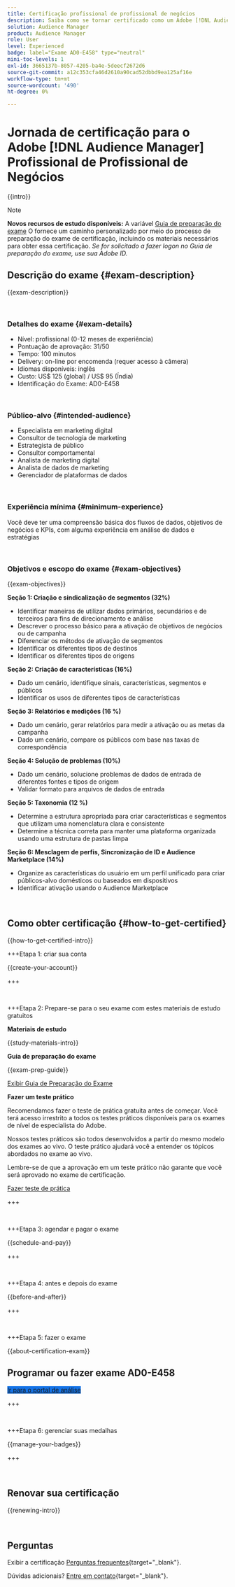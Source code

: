 ```yaml
---
title: Certificação profissional de profissional de negócios
description: Saiba como se tornar certificado como um Adobe [!DNL Audience Manager] Profissional de negócios.
solution: Audience Manager
product: Audience Manager
role: User
level: Experienced
badge: label="Exame AD0-E458" type="neutral"
mini-toc-levels: 1
exl-id: 3665137b-8057-4205-ba4e-5deecf2672d6
source-git-commit: a12c353cfa46d2610a90cad52dbbd9ea125af16e
workflow-type: tm+mt
source-wordcount: '490'
ht-degree: 0%

---
```


# Jornada de certificação para o Adobe [!DNL Audience Manager] Profissional de Profissional de Negócios

{{intro}}

>[!NOTE]
>
>**Novos recursos de estudo disponíveis:** A variável [Guia de preparação do exame](https://app.rockinfo.com/courses/245) O fornece um caminho personalizado por meio do processo de preparação do exame de certificação, incluindo os materiais necessários para obter essa certificação. _Se for solicitado a fazer logon no Guia de preparação do exame, use sua Adobe ID._

## Descrição do exame {#exam-description}

{{exam-description}}

<br>

### Detalhes do exame {#exam-details}

* Nível: profissional (0-12 meses de experiência)
* Pontuação de aprovação: 31/50
* Tempo: 100 minutos
* Delivery: on-line por encomenda (requer acesso à câmera)
* Idiomas disponíveis: inglês
* Custo: US$ 125 (global) / US$ 95 (Índia)
* Identificação do Exame: AD0-E458

<br>

### Público-alvo {#intended-audience}

* Especialista em marketing digital
* Consultor de tecnologia de marketing
* Estrategista de público
* Consultor comportamental
* Analista de marketing digital
* Analista de dados de marketing
* Gerenciador de plataformas de dados

<br>

### Experiência mínima {#minimum-experience}

Você deve ter uma compreensão básica dos fluxos de dados, objetivos de negócios e KPIs, com alguma experiência em análise de dados e estratégias

<br>

### Objetivos e escopo do exame {#exam-objectives}

{{exam-objectives}}

**Seção 1: Criação e sindicalização de segmentos (32%)**

* Identificar maneiras de utilizar dados primários, secundários e de terceiros para fins de direcionamento e análise
* Descrever o processo básico para a ativação de objetivos de negócios ou de campanha
* Diferenciar os métodos de ativação de segmentos
* Identificar os diferentes tipos de destinos
* Identificar os diferentes tipos de origens

**Seção 2: Criação de características (16%)**

* Dado um cenário, identifique sinais, características, segmentos e públicos
* Identificar os usos de diferentes tipos de características

**Seção 3: Relatórios e medições (16 %)**

* Dado um cenário, gerar relatórios para medir a ativação ou as metas da campanha
* Dado um cenário, compare os públicos com base nas taxas de correspondência

**Seção 4: Solução de problemas (10%)**

* Dado um cenário, solucione problemas de dados de entrada de diferentes fontes e tipos de origem
* Validar formato para arquivos de dados de entrada

**Seção 5: Taxonomia (12 %)**

* Determine a estrutura apropriada para criar características e segmentos que utilizam uma nomenclatura clara e consistente
* Determine a técnica correta para manter uma plataforma organizada usando uma estrutura de pastas limpa

**Seção 6: Mesclagem de perfis, Sincronização de ID e Audience Marketplace (14%)**

* Organize as características do usuário em um perfil unificado para criar públicos-alvo domésticos ou baseados em dispositivos
* Identificar ativação usando o Audience Marketplace

<br>

## Como obter certificação {#how-to-get-certified}

{{how-to-get-certified-intro}}

+++Etapa 1: criar sua conta

{{create-your-account}}

+++

<br>

+++Etapa 2: Prepare-se para o seu exame com estes materiais de estudo gratuitos

**Materiais de estudo**

{{study-materials-intro}}

**Guia de preparação do exame**

{{exam-prep-guide}}

[Exibir Guia de Preparação do Exame](https://app.rockinfo.com/courses/245)

**Fazer um teste prático**

Recomendamos fazer o teste de prática gratuita antes de começar. Você terá acesso irrestrito a todos os testes práticos disponíveis para os exames de nível de especialista do Adobe.

Nossos testes práticos são todos desenvolvidos a partir do mesmo modelo dos exames ao vivo. O teste prático ajudará você a entender os tópicos abordados no exame ao vivo.

Lembre-se de que a aprovação em um teste prático não garante que você será aprovado no exame de certificação.

[Fazer teste de prática](https://scorpion.caveon.com/launchpad/ad4-e458-adobe-audience-manager-business-practitioner-professional-practice-exam)

+++

<br>

+++Etapa 3: agendar e pagar o exame

{{schedule-and-pay}}

+++

<br>

+++Etapa 4: antes e depois do exame

{{before-and-after}}

+++

<br>

+++Etapa 5: fazer o exame

{{about-certification-exam}}

## Programar ou fazer exame AD0-E458

<a href="https://www.certmetrics.com/adobe/candidate/examity_sso.aspx?eid=AD0-E458" target="_blank" class="spectrum-Button spectrum-Button--fill spectrum-Button--accent spectrum-Button--sizeM is-margin-bottom-big-big at-element-click-tracking" style="background-color:#1473E6">

<span class="spectrum-Button-label has-no-wrap">
   Ir para o portal de análise
</span>
</a>

+++

<br>

+++Etapa 6: gerenciar suas medalhas

{{manage-your-badges}}

+++

<br>

## Renovar sua certificação

{{renewing-intro}}

<br>

## Perguntas

Exibir a certificação [Perguntas frequentes](https://experienceleague.adobe.com/docs/certification/certification/faq.html){target="_blank"}.

Dúvidas adicionais? [Entre em contato](mailto:certif@adobe.com){target="_blank"}.

